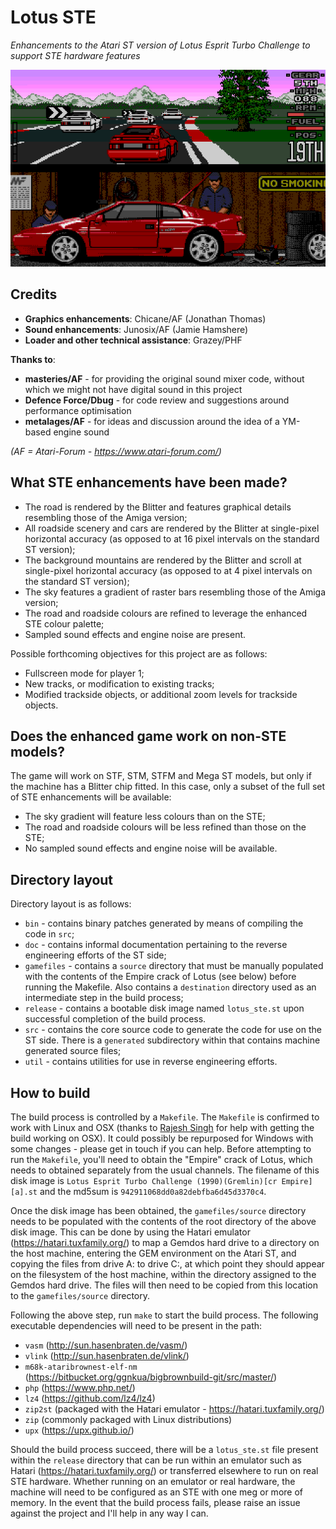 # Lotus STE

_Enhancements to the Atari ST version of Lotus Esprit Turbo Challenge to support STE hardware features_

![Screenshot of current progress](https://github.com/jonathanopalise/lotus-ste/blob/master/screenshot.png)

## Credits

* **Graphics enhancements**: Chicane/AF (Jonathan Thomas)
* **Sound enhancements**: Junosix/AF (Jamie Hamshere)
* **Loader and other technical assistance**: Grazey/PHF

**Thanks to**:

* **masteries/AF** - for providing the original sound mixer code, without which we might not have digital sound in this project
* **Defence Force/Dbug** - for code review and suggestions around performance optimisation
* **metalages/AF** - for ideas and discussion around the idea of a YM-based engine sound

_(AF = Atari-Forum - https://www.atari-forum.com/)_

## What STE enhancements have been made?

* The road is rendered by the Blitter and features graphical details resembling those of the Amiga version;
* All roadside scenery and cars are rendered by the Blitter at single-pixel horizontal accuracy (as opposed to at 16 pixel intervals on the standard ST version);
* The background mountains are rendered by the Blitter and scroll at single-pixel horizontal accuracy (as opposed to at 4 pixel intervals on the standard ST version);
* The sky features a gradient of raster bars resembling those of the Amiga version;
* The road and roadside colours are refined to leverage the enhanced STE colour palette;
* Sampled sound effects and engine noise are present.

Possible forthcoming objectives for this project are as follows:

* Fullscreen mode for player 1;
* New tracks, or modification to existing tracks;
* Modified trackside objects, or additional zoom levels for trackside objects.

## Does the enhanced game work on non-STE models?

The game will work on STF, STM, STFM and Mega ST models, but only if the machine has a Blitter chip fitted. In this case, only a subset of the full set of STE enhancements will be available:

* The sky gradient will feature less colours than on the STE;
* The road and roadside colours will be less refined than those on the STE;
* No sampled sound effects and engine noise will be available.

## Directory layout

Directory layout is as follows:

* `bin` - contains binary patches generated by means of compiling the code in `src`;
* `doc` - contains informal documentation pertaining to the reverse engineering efforts of the ST side;
* `gamefiles` - contains a `source` directory that must be manually populated with the contents of the Empire crack of Lotus (see below) before running the Makefile. Also contains a `destination` directory used as an intermediate step in the build process;
* `release` - contains a bootable disk image named `lotus_ste.st` upon successful completion of the build process.
* `src` - contains the core source code to generate the code for use on the ST side. There is a `generated` subdirectory within that contains machine generated source files;
* `util` - contains utilities for use in reverse engineering efforts.

## How to build

The build process is controlled by a `Makefile`. The `Makefile` is confirmed to work with Linux and OSX (thanks to [Rajesh Singh](https://github.com/shockdesign) for help with getting the build working on OSX). It could possibly be repurposed for Windows with some changes - please get in touch if you can help. Before attempting to run the `Makefile`, you'll need to obtain the "Empire" crack of Lotus, which needs to obtained separately from the usual channels. The filename of this disk image is `Lotus Esprit Turbo Challenge (1990)(Gremlin)[cr Empire][a].st` and the md5sum is `942911068dd0a82debfba6d45d3370c4`.

Once the disk image has been obtained, the `gamefiles/source` directory needs to be populated with the contents of the root directory of the above disk image. This can be done by using the Hatari emulator (https://hatari.tuxfamily.org/) to map a Gemdos hard drive to a directory on the host machine, entering the GEM environment on the Atari ST, and copying the files from drive A: to drive C:, at which point they should appear on the filesystem of the host machine, within the directory assigned to the Gemdos hard drive. The files will then need to be copied from this location to the `gamefiles/source` directory.

Following the above step, run `make` to start the build process. The following executable dependencies will need to be present in the path:

- `vasm` (http://sun.hasenbraten.de/vasm/)
- `vlink` (http://sun.hasenbraten.de/vlink/)
- `m68k-ataribrownest-elf-nm` (https://bitbucket.org/ggnkua/bigbrownbuild-git/src/master/)
- `php` (https://www.php.net/)
- `lz4` (https://github.com/lz4/lz4)
- `zip2st` (packaged with the Hatari emulator - https://hatari.tuxfamily.org/)
- `zip` (commonly packaged with Linux distributions)
- `upx` (https://upx.github.io/)

Should the build process succeed, there will be a `lotus_ste.st` file present within the `release` directory that can be run within an emulator such as Hatari (https://hatari.tuxfamily.org/) or transferred elsewhere to run on real STE hardware. Whether running on an emulator or real hardware, the machine will need to be configured as an STE with one meg or more of memory. In the event that the build process fails, please raise an issue against the project and I'll help in any way I can.
